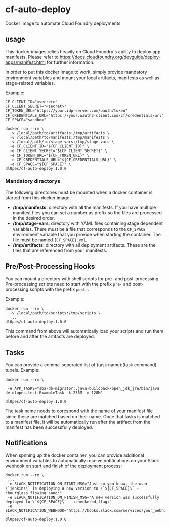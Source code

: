 # cf-auto-deploy

Docker image to automate Cloud Foundry deployments

## usage

This docker images relies heavily on Cloud Foundry's apility to deploy app manifests. Please refer to https://docs.cloudfoundry.org/devguide/deploy-apps/manifest.html for further information.

In order to put this docker image to work, simply provide mandatory environment variables and mount your local artifacts, manifests as well as stage-related variables.

Example: 

```
CF_CLIENT_ID="<secret>"
CF_CLIENT_SECRET="<secret>"
CF_TOKEN_URL="https://your.idp-server.com/oauth/token"
CF_CREDENTIALS_URL="https://your.oauth2-client.com/cf/credentials/url"
CF_SPACE="sandbox"

docker run --rm \
  -v /local/path/to/artifacts:/tmp/artifacts \
  -v /local/path/to/manifests:/tmp/manifests \
  -v /local/path/to/stage-vars:/tmp/stage-vars \
  -e CF_CLIENT_ID="${CF_CLIENT_ID}" \
  -e CF_CLIENT_SECRET="${CF_CLIENT_SECRET}" \
  -e CF_TOKEN_URL="${CF_TOKEN_URL}" \
  -e CF_CREDENTIALS_URL="${CF_CREDENTIALS_URL}" \
  -e CF_SPACE="${CF_SPACE}" \
dl0pes/cf-auto-deploy:1.0.0

```

### Mandatory directorys

The following directories must be mounted when a docker container is started from this docker image:
* **/tmp/manifests**: directory with all the manifests. If you have multiple manifest files you can set a number as prefix so the files are processed in the desired order.
* **/tmp/stage-vars**: directory with YAML files containing stage dependent variables. There must be a file that corresponds to the `CF_SPACE` environment variable that you provide when starting the container. The file must be named `{CF_SPACE}.yml`.
* **/tmp/artifacts**: directory with all deployment artifacts. These are the files that are referenced from your manifests.

## Pre/Post-Processing Hooks

You can mount a directory with shell scripts for pre- and post-processing. Pre-processing scripts need to start with the prefix `pre-` and post-processing scripts with the prefix `post-`.

Example:

```
docker run --rm \
  -v /local/path/to/scripts:/tmp/scripts \
  ...
dl0pes/cf-auto-deploy:1.0.0

```

This command from above will automatically load your scripts and run them before and after the artifacts are deployed.

## Tasks

You can provide a comma-seperated list of (task name):(task command) tupels. Example:

```
docker run --rm \
 ...
 -e APP_TASKS="sba-db-migrator:.java-buildpack/open_jdk_jre/bin/java de.dlopes.test.ExampleTask -k 256M -m 128M"
 ...
dl0pes/cf-auto-deploy:1.0.0

```

The task name needs to corespond with the name of your manifest file since these are matched based on their name. Once that tasks is matched to a manifest file, it will be automatically run after the artifact from the manifest has been successfully deployed.

## Notifications

When spnning up the docker container, you can provide additional environment variables to automatically receive notifications on your Slack webhook on start and finish of the deployment process:

```
docker run --rm \
 ...
 -e SLACK_NOTIFICATION_ON_START_MSG="Just so you know, the user \`jenkins\` is deploying a new version to \`${CF_SPACE}\` - :hourglass_flowing_sand:"
 -e SLACK_NOTIFICATION_ON_FINISH_MSG="A new version was successfully deployed to \`${CF_SPACE}\` - :checkered_flag:"
 -e SLACK_NOTIFICATION_WEBHOOK="https://hooks.slack.com/services/your_webhoook_id"
 ...
dl0pes/cf-auto-deploy:1.0.0

```
